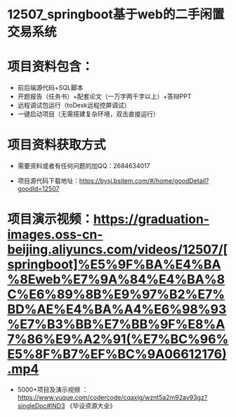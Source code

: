 #   12507_springboot基于web的二手闲置交易系统

#   项目资料包含：
*    前后端源代码+SQL脚本
*    开题报告（任务书）+配套论文（一万字两千字以上）+答辩PPT
*   远程调试包运行（toDesk远程控屏调试）
*   一键启动项目（无需搭建复杂环境，双击直接运行）


#   项目资料获取方式
*   需要资料或者有任何问题的加QQ：2684634017

*   项目源代码下载地址：https://bysj.bsitem.com/#/home/goodDetail?goodId=12507

#  项目演示视频：https://graduation-images.oss-cn-beijing.aliyuncs.com/videos/12507/[springboot]%E5%9F%BA%E4%BA%8Eweb%E7%9A%84%E4%BA%8C%E6%89%8B%E9%97%B2%E7%BD%AE%E4%BA%A4%E6%98%93%E7%B3%BB%E7%BB%9F%E8%A7%86%E9%A2%91(%E7%BC%96%E5%8F%B7%EF%BC%9A06612176).mp4

*  5000+项目及演示视频 ：https://www.yuque.com/codercode/cqaxlg/wznt5a2m92ay93gz?singleDoc#lND3 《毕设资源大全》
